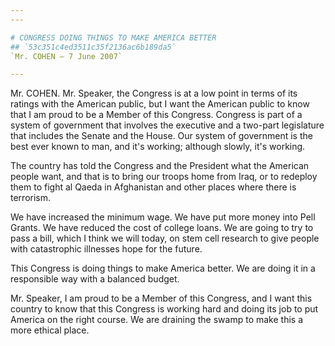 ```yaml
---
---

# CONGRESS DOING THINGS TO MAKE AMERICA BETTER
## `53c351c4ed3511c35f2136ac6b189da5`
`Mr. COHEN — 7 June 2007`

---
```



Mr. COHEN. Mr. Speaker, the Congress is at a low point in terms of 
its ratings with the American public, but I want the American public to 
know that I am proud to be a Member of this Congress. Congress is part 
of a system of government that involves the executive and a two-part 
legislature that includes the Senate and the House. Our system of 
government is the best ever known to man, and it's working; although 
slowly, it's working.

The country has told the Congress and the President what the American 
people want, and that is to bring our troops home from Iraq, or to 
redeploy them to fight al Qaeda in Afghanistan and other places where 
there is terrorism.

We have increased the minimum wage. We have put more money into Pell 
Grants. We have reduced the cost of college loans. We are going to try 
to pass a bill, which I think we will today, on stem cell research to 
give people with catastrophic illnesses hope for the future.

This Congress is doing things to make America better. We are doing it 
in a responsible way with a balanced budget.

Mr. Speaker, I am proud to be a Member of this Congress, and I want 
this country to know that this Congress is working hard and doing its 
job to put America on the right course. We are draining the swamp to 
make this a more ethical place.
